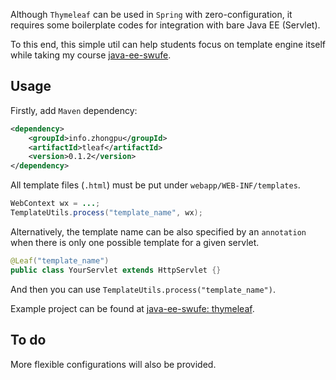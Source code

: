 Although `Thymeleaf` can be used in `Spring` with zero-configuration, it requires some boilerplate codes for integration with bare Java EE (Servlet).

To this end, this simple util can help students focus on template engine itself while taking my course [java-ee-swufe](https://github.com/ChenZhongPu/java-ee-swufe).

## Usage

Firstly, add `Maven` dependency:

```xml
<dependency>
    <groupId>info.zhongpu</groupId>
    <artifactId>tleaf</artifactId>
    <version>0.1.2</version>
</dependency>
```
All template files (`.html`) must be put under `webapp/WEB-INF/templates`.

```java
WebContext wx = ...;
TemplateUtils.process("template_name", wx);
```

Alternatively, the template name can be also specified by an `annotation` when there is only one possible template for a given servlet.

```java
@Leaf("template_name")
public class YourServlet extends HttpServlet {}
```
And then you can use `TemplateUtils.process("template_name")`.

Example project can be found at [java-ee-swufe: thymeleaf](https://github.com/ChenZhongPu/java-ee-swufe/tree/master/06_more_jsp/thymeleaf).

## To do
More flexible configurations will also be provided.